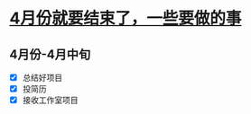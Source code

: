 # [4月份就要结束了，一些要做的事](https://github.com/HealUP/MyBlog/issues/6)

4月份-4月中旬
---
- [x] 总结好项目
- [x] 投简历
- [x] 接收工作室项目